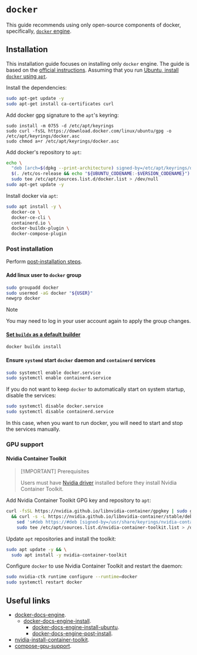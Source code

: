 # `docker`

This guide recommends using only open-source components of docker, specifically, [`docker` engine][docker-docs-engine].

## Installation

This installation guide focuses on installing only `docker` engine. The guide is based on the [official instructions][docker-docs-engine-install]. Assuming that you run [Ubuntu, install `docker` using `apt`][docker-docs-engine-install-ubuntu].

Install the dependencies:

```bash
sudo apt-get update -y
sudo apt-get install ca-certificates curl
```

Add docker gpg signature to the `apt`'s keyring:

```
sudo install -m 0755 -d /etc/apt/keyrings
sudo curl -fsSL https://download.docker.com/linux/ubuntu/gpg -o /etc/apt/keyrings/docker.asc
sudo chmod a+r /etc/apt/keyrings/docker.asc
```

Add docker's repository to `apt`:

```bash
echo \
  "deb [arch=$(dpkg --print-architecture) signed-by=/etc/apt/keyrings/docker.asc] https://download.docker.com/linux/ubuntu \
  $(. /etc/os-release && echo "${UBUNTU_CODENAME:-$VERSION_CODENAME}") stable" | \
  sudo tee /etc/apt/sources.list.d/docker.list > /dev/null
sudo apt-get update -y
```

Install docker via `apt`:

```bash
sudo apt install -y \
  docker-ce \
  docker-ce-cli \
  containerd.io \
  docker-buildx-plugin \
  docker-compose-plugin
```

### Post installation

Perform [post-installation steps][docker-docs-engine-post-install].

#### Add linux user to `docker` group

```bash
sudo groupadd docker
sudo usermod -aG docker "${USER}"
newgrp docker
```

> [!NOTE]
>
> You may need to log in your user account again to apply the group changes.

#### [Set `buildx` as a default builder][docker-buildx-set-default]

```bash
docker buildx install
```

#### Ensure `systemd` start `docker` daemon and `containerd` services

```bash
sudo systemctl enable docker.service
sudo systemctl enable containerd.service
```

If you do not want to keep `docker` to automatically start on system startup, disable the services:

```bash
sudo systemctl disable docker.service
sudo systemctl disable containerd.service
```

In this case, when you want to run docker, you will need to start and stop the services manually.

### GPU support

#### Nvidia Container Toolkit

> [!IMPORTANT] Prerequisites
>
> Users must have [Nvidia driver](../../graphics.md#nvidia) installed before they install Nvidia Container Toolkit.

Add Nvidia Container Toolkit GPG key and repository to `apt`:

```bash
curl -fsSL https://nvidia.github.io/libnvidia-container/gpgkey | sudo gpg --dearmor -o /usr/share/keyrings/nvidia-container-toolkit-keyring.gpg \
  && curl -s -L https://nvidia.github.io/libnvidia-container/stable/deb/nvidia-container-toolkit.list | \
    sed 's#deb https://#deb [signed-by=/usr/share/keyrings/nvidia-container-toolkit-keyring.gpg] https://#g' | \
    sudo tee /etc/apt/sources.list.d/nvidia-container-toolkit.list > /dev/null
```

Update `apt` repositories and install the toolkit:

```bash
sudo apt update -y && \
  sudo apt install -y nvidia-container-toolkit
```

Configure `docker` to use Nvidia Container Toolkit and restart the daemon:

```bash
sudo nvidia-ctk runtime configure --runtime=docker
sudo systemctl restart docker
```

## Useful links

- [docker-docs-engine][docker-docs-engine].
  - [docker-docs-engine-install][docker-docs-engine-install].
    - [docker-docs-engine-install-ubuntu][docker-docs-engine-install-ubuntu].
    - [docker-docs-engine-post-install][docker-docs-engine-post-install].
- [nvidia-install-container-toolkit][nvidia-install-container-toolkit].
- [compose-gpu-support][compose-gpu-support]. 

[docker-docs-engine]: https://docs.docker.com/engine/
[docker-docs-engine-install]: https://docs.docker.com/engine/install/
[docker-docs-engine-install-ubuntu]: https://docs.docker.com/engine/install/ubuntu/
[docker-docs-engine-post-install]: https://docs.docker.com/engine/install/linux-postinstall/
[docker-buildx-set-default]: https://github.com/docker/buildx?tab=readme-ov-file#set-buildx-as-the-default-builder
[nvidia-install-container-toolkit]: https://docs.nvidia.com/datacenter/cloud-native/container-toolkit/latest/install-guide.html
[compose-gpu-support]: https://docs.docker.com/compose/how-tos/gpu-support/

